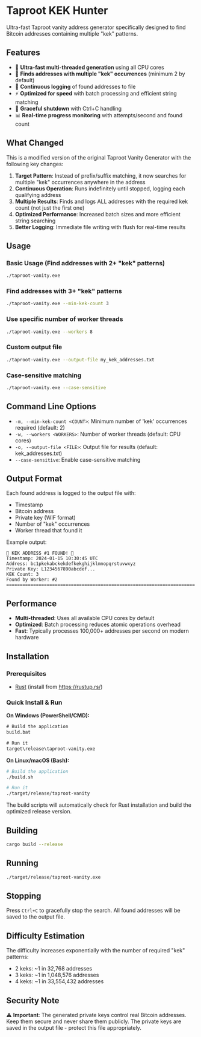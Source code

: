 # Taproot KEK Hunter

Ultra-fast Taproot vanity address generator specifically designed to find Bitcoin addresses containing multiple "kek" patterns.

## Features

- 🚀 **Ultra-fast multi-threaded generation** using all CPU cores
- 🎯 **Finds addresses with multiple "kek" occurrences** (minimum 2 by default)
- 📝 **Continuous logging** of found addresses to file
- ⚡ **Optimized for speed** with batch processing and efficient string matching
- 🛑 **Graceful shutdown** with Ctrl+C handling
- 📊 **Real-time progress monitoring** with attempts/second and found count

## What Changed

This is a modified version of the original Taproot Vanity Generator with the following key changes:

1. **Target Pattern**: Instead of prefix/suffix matching, it now searches for multiple "kek" occurrences anywhere in the address
2. **Continuous Operation**: Runs indefinitely until stopped, logging each qualifying address
3. **Multiple Results**: Finds and logs ALL addresses with the required kek count (not just the first one)
4. **Optimized Performance**: Increased batch sizes and more efficient string searching
5. **Better Logging**: Immediate file writing with flush for real-time results

## Usage

### Basic Usage (Find addresses with 2+ "kek" patterns)
```bash
./taproot-vanity.exe
```

### Find addresses with 3+ "kek" patterns
```bash
./taproot-vanity.exe --min-kek-count 3
```

### Use specific number of worker threads
```bash
./taproot-vanity.exe --workers 8
```

### Custom output file
```bash
./taproot-vanity.exe --output-file my_kek_addresses.txt
```

### Case-sensitive matching
```bash
./taproot-vanity.exe --case-sensitive
```

## Command Line Options

- `-m, --min-kek-count <COUNT>`: Minimum number of 'kek' occurrences required (default: 2)
- `-w, --workers <WORKERS>`: Number of worker threads (default: CPU cores)
- `-o, --output-file <FILE>`: Output file for results (default: kek_addresses.txt)
- `--case-sensitive`: Enable case-sensitive matching

## Output Format

Each found address is logged to the output file with:
- Timestamp
- Bitcoin address
- Private key (WIF format)
- Number of "kek" occurrences
- Worker thread that found it

Example output:
```
🎯 KEK ADDRESS #1 FOUND! 🎯
Timestamp: 2024-01-15 10:30:45 UTC
Address: bc1pkekabckekdefkekghijklmnopqrstuvwxyz
Private Key: L1234567890abcdef...
KEK Count: 3
Found by Worker: #2
======================================================================
```

## Performance

- **Multi-threaded**: Uses all available CPU cores by default
- **Optimized**: Batch processing reduces atomic operations overhead
- **Fast**: Typically processes 100,000+ addresses per second on modern hardware

## Installation

### Prerequisites
- [Rust](https://rustup.rs/) (install from https://rustup.rs/)

### Quick Install & Run

**On Windows (PowerShell/CMD):**
```cmd
# Build the application
build.bat

# Run it
target\release\taproot-vanity.exe
```

**On Linux/macOS (Bash):**
```bash
# Build the application
./build.sh

# Run it
./target/release/taproot-vanity
```

The build scripts will automatically check for Rust installation and build the optimized release version.

## Building

```bash
cargo build --release
```

## Running

```bash
./target/release/taproot-vanity.exe
```

## Stopping

Press `Ctrl+C` to gracefully stop the search. All found addresses will be saved to the output file.

## Difficulty Estimation

The difficulty increases exponentially with the number of required "kek" patterns:
- 2 keks: ~1 in 32,768 addresses
- 3 keks: ~1 in 1,048,576 addresses  
- 4 keks: ~1 in 33,554,432 addresses

## Security Note

⚠️ **Important**: The generated private keys control real Bitcoin addresses. Keep them secure and never share them publicly. The private keys are saved in the output file - protect this file appropriately.
